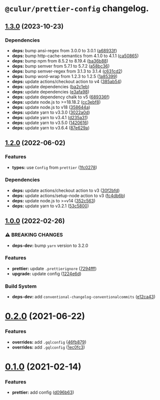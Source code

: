 # `@culur/prettier-config` changelog.

## [1.3.0](https://github.com/culur/prettier-config/compare/v1.2.0...v1.3.0) (2023-10-23)

### Dependencies

- **deps:** bump ansi-regex from 3.0.0 to 3.0.1 ([a68933f](https://github.com/culur/prettier-config/commit/a68933f49eb0a4dff14b4dc5e21da8c3f5bde4c5))
- **deps:** bump http-cache-semantics from 4.1.0 to 4.1.1 ([ca50865](https://github.com/culur/prettier-config/commit/ca50865a5163d73087708efcc81c13e1fd8afb22))
- **deps:** bump npm from 8.5.2 to 8.19.4 ([ba36b88](https://github.com/culur/prettier-config/commit/ba36b889273d9bab4c16fee0fed869d28a5c0336))
- **deps:** bump semver from 5.7.1 to 5.7.2 ([a58bc36](https://github.com/culur/prettier-config/commit/a58bc366f41352dc195a2d490130b3920ac237c6))
- **deps:** bump semver-regex from 3.1.3 to 3.1.4 ([c631cd2](https://github.com/culur/prettier-config/commit/c631cd2c5de2565a70c490fcb1364b7bc42aa34d))
- **deps:** bump word-wrap from 1.2.3 to 1.2.5 ([1a85399](https://github.com/culur/prettier-config/commit/1a85399eb44858ed3836f881342c28f31ed0999d))
- **deps:** update actions/checkout action to v4 ([385ab54](https://github.com/culur/prettier-config/commit/385ab545f60c4c697037d6818c5aad22f5fef9b7))
- **deps:** update dependencies ([ba2c1eb](https://github.com/culur/prettier-config/commit/ba2c1ebcd50247fed3293803985e121d8d33c224))
- **deps:** update dependencies ([e3afa98](https://github.com/culur/prettier-config/commit/e3afa986227560f21ef7b101dfae7f8d3eca80ce))
- **deps:** update dependency chalk to v5 ([689336f](https://github.com/culur/prettier-config/commit/689336f05c0840eb2089a8a6ea764987d9de0e85))
- **deps:** update node.js to >=18.18.2 ([cc3ebf8](https://github.com/culur/prettier-config/commit/cc3ebf8204f0b7ec0d19ef58b365ab3bcd8eb760))
- **deps:** update node.js to v18 ([358644a](https://github.com/culur/prettier-config/commit/358644a74dd056a95af449968a13f891efe8f27f))
- **deps:** update yarn to v3.3.0 ([3022a0d](https://github.com/culur/prettier-config/commit/3022a0d864e6870818e67f9d0af5fac7de81b854))
- **deps:** update yarn to v3.4.1 ([d235a31](https://github.com/culur/prettier-config/commit/d235a314c48ea0ab9da4f6bb5c9b9f35c78bbbb6))
- **deps:** update yarn to v3.5.0 ([1420616](https://github.com/culur/prettier-config/commit/1420616dbdee67d6ab5f77f44bb0ce0a75fa8b09))
- **deps:** update yarn to v3.6.4 ([87e629a](https://github.com/culur/prettier-config/commit/87e629a6daace78f05a0914708467f644cae8f8d))

## [1.2.0](https://github.com/culur/prettier-config/compare/v1.1.0...v1.2.0) (2022-06-02)

### Features

- **types:** use `Config` from `prettier` ([1fc0278](https://github.com/culur/prettier-config/commit/1fc02787d1b351144d5679641d11d0acd9471264))

### Dependencies

- **deps:** update actions/checkout action to v3 ([30f2bfd](https://github.com/culur/prettier-config/commit/30f2bfd71d52d9aa8cc289a0917c4041c622dbdf))
- **deps:** update actions/setup-node action to v3 ([fc4db6b](https://github.com/culur/prettier-config/commit/fc4db6b30ad3345989c2a3856856082c17dfc9d5))
- **deps:** update node.js to >=v14 ([352c563](https://github.com/culur/prettier-config/commit/352c563d52259a751eb52a411532508f0fc522bb))
- **deps:** update yarn to v3.2.1 ([53c5800](https://github.com/culur/prettier-config/commit/53c58006e8ea13b38d77266d60d2aeb353a84a01))

## [1.0.0](https://github.com/culur/prettier-config/compare/v0.2.0...v1.0.0) (2022-02-26)

### ⚠ BREAKING CHANGES

- **deps-dev:** bump `yarn` version to 3.2.0

### Features

- **prettier:** update `.prettierignore` ([7294fff](https://github.com/culur/prettier-config/commit/7294fff1164d0678697868f73867cbf2ecef1d98))
- **upgrade:** update config ([1224e6d](https://github.com/culur/prettier-config/commit/1224e6d00e80d1c01ae1b01013a7c28d2ce408db))

### Build System

- **deps-dev:** add `conventional-changelog-conventionalcommits` ([e12ca43](https://github.com/culur/prettier-config/commit/e12ca437ac786ce1960adfec851a9cd942f34594))

# [0.2.0](https://github.com/culur/prettier-config/compare/v0.1.0...v0.2.0) (2021-06-22)

### Features

- **overrides:** add `.gqlconfig` ([46fb879](https://github.com/culur/prettier-config/commit/46fb87922c45a2a19b80beb0cd5e5fe10f643c1f))
- **overrides:** add `.gqlconfig` ([1ec0fc3](https://github.com/culur/prettier-config/commit/1ec0fc3dd7687b6206a3df0c9cb1120247c3f774))

# [0.1.0](https://github.com/culur/prettier-config/compare/v0.0.1...v0.1.0) (2021-02-14)

### Features

- **prettier:** add config ([d096b63](https://github.com/culur/prettier-config/commit/d096b6371bbdf93032d8f804b35b3497187e07db))
